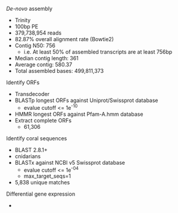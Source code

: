 _De-novo_ assembly

- Trinity
- 100bp PE
- 379,738,954 reads
- 82.87% overall alignment rate (Bowtie2)
- Contig N50: 756
  - i.e. At least 50% of assembled transcripts are at least 756bp
- Median contig length: 361
- Average contig: 580.37
- Total assembled bases: 499,811,373

Identify ORFs

- Transdecoder
- BLASTp longest ORFs against Uniprot/Swissprot database
  - evalue cutoff <= 1e<sup>-10</sup>
- HMMR longest ORFs against Pfam-A.hmm database
- Extract complete ORFs
  - 61,306

Identify coral sequences

  - BLAST 2.8.1+
  - cnidarians
  - BLASTx against NCBI v5 Swissprot database
    - evalue cutoff <= 1e<sup>-04</sup>
    - max_target_seqs=1
  - 5,838 unique matches

  Differential gene expression

  -
